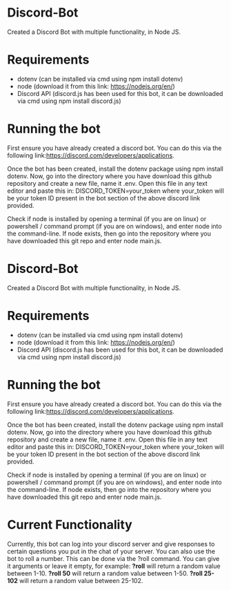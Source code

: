 # Discord-Bot
Created a Discord Bot with multiple functionality, in Node JS.

# Requirements
- dotenv (can be installed via cmd using npm install dotenv)
- node (download it from this link: https://nodejs.org/en/)
- Discord API (discord.js has been used for this bot, it can be downloaded via cmd using npm install discord.js)

# Running the bot
First ensure you have already created a discord bot. You can do this via the following link:https://discord.com/developers/applications.

Once the bot has been created, install the dotenv package using npm install dotenv. Now, go into the directory where you have download this github repository and create a new file, name it .env. Open this file in any text editor and paste this in: DISCORD_TOKEN=your_token where your_token will be your token ID present in the bot section of the above discord link provided.

Check if node is installed by opening a terminal (if you are on linux) or powershell / command prompt (if you are on windows), and enter node into the command-line. If node exists, then go into the repository where you have downloaded this git repo and enter node main.js.

# Discord-Bot
Created a Discord Bot with multiple functionality, in Node JS.

# Requirements
- dotenv (can be installed via cmd using npm install dotenv)
- node (download it from this link: https://nodejs.org/en/)
- Discord API (discord.js has been used for this bot, it can be downloaded via cmd using npm install discord.js)

# Running the bot
First ensure you have already created a discord bot. You can do this via the following link:https://discord.com/developers/applications.

Once the bot has been created, install the dotenv package using npm install dotenv. Now, go into the directory where you have download this github repository and create a new file, name it .env. Open this file in any text editor and paste this in: DISCORD_TOKEN=your_token where your_token will be your token ID present in the bot section of the above discord link provided.

Check if node is installed by opening a terminal (if you are on linux) or powershell / command prompt (if you are on windows), and enter node into the command-line. If node exists, then go into the repository where you have downloaded this git repo and enter node main.js.

# Current Functionality
Currently, this bot can log into your discord server and give responses to certain questions you put in the chat of your server. You can also use the bot to roll a number. This can be done via the ?roll command. You can give it arguments or leave it empty, for example: **?roll** will return a random value between 1-10. **?roll 50** will return a random value between 1-50. **?roll 25-102** will return a random value between 25-102.
